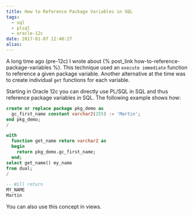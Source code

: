 ```yaml
---
title: How to Reference Package Variables in SQL
tags:
  - sql
  - plsql
  - oracle-12c
date: 2017-01-07 12:40:27
alias:
---
```



A long time ago (pre-12c) I wrote about {% post_link how-to-reference-package-variables %}. This technique used an `execute immediate` function to reference a given package variable. Another alternative at the time was to create individual `get` functions for each variable.

Starting in Oracle 12c you can directly use PL/SQL in SQL and thus reference package variables in SQL. The following example shows how:


```sql
create or replace package pkg_demo as
  gc_first_name constant varchar2(255) := 'Martin';
end pkg_demo;
/

with
  function get_name return varchar2 as
  begin
    return pkg_demo.gc_first_name;
  end;
select get_name() my_name
from dual;
/

-- Will return
MY_NAME
Martin
```

You can also use this concept in views.
